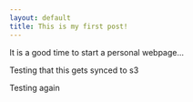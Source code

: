 ```yaml
---
layout: default
title: This is my first post!
---
```


It is a good time to start a personal webpage...

Testing that this gets synced to s3

Testing again
